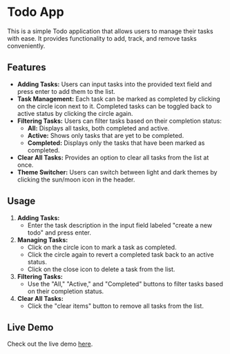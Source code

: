 # Todo App

This is a simple Todo application that allows users to manage their tasks with ease. It provides functionality to add, track, and remove tasks conveniently.

## Features

- **Adding Tasks:** Users can input tasks into the provided text field and press enter to add them to the list.
- **Task Management:** Each task can be marked as completed by clicking on the circle icon next to it. Completed tasks can be toggled back to active status by clicking the circle again.
- **Filtering Tasks:** Users can filter tasks based on their completion status:
  - **All:** Displays all tasks, both completed and active.
  - **Active:** Shows only tasks that are yet to be completed.
  - **Completed:** Displays only the tasks that have been marked as completed.
- **Clear All Tasks:** Provides an option to clear all tasks from the list at once.
- **Theme Switcher:** Users can switch between light and dark themes by clicking the sun/moon icon in the header.

## Usage

1. **Adding Tasks:**
   - Enter the task description in the input field labeled "create a new todo" and press enter.
2. **Managing Tasks:**
   - Click on the circle icon to mark a task as completed.
   - Click the circle again to revert a completed task back to an active status.
   - Click on the close icon to delete a task from the list.
3. **Filtering Tasks:**
   - Use the "All," "Active," and "Completed" buttons to filter tasks based on their completion status.
4. **Clear All Tasks:**
   - Click the "clear items" button to remove all tasks from the list.

## Live Demo

Check out the live demo [here](https://todo-app-main-mentor.netlify.app/).
